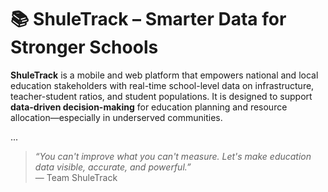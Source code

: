 # 📚 ShuleTrack – Smarter Data for Stronger Schools

**ShuleTrack** is a mobile and web platform that empowers national and local education stakeholders with real-time school-level data on infrastructure, teacher-student ratios, and student populations. It is designed to support **data-driven decision-making** for education planning and resource allocation—especially in underserved communities.

...

> *“You can't improve what you can't measure. Let's make education data visible, accurate, and powerful.”*  
> — Team ShuleTrack
